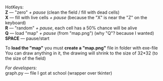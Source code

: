 HotKeys:  
**Z** — "zero" _+ pause_ (clean the field / fill with dead cells)  
**X** — fill with live cells _+ pause_ (because the "X" is near the "Z" on the keyboard)  
**R** — "random" _+ pause_, each cell has a 50% chance will be alive  
**Q** — load "map" _+ pause_ (from "map.png") (why "Q"? because I wanted)  
**SPACE** — pause/start
  
To **load the "map"** you must **create a "map.png"** file in folder with exe-file  
You can draw anything in it, the drawing will shrink to the size of 32*32 (to the size of the field)  


_For developers:_  
graph.py — file I got at school (wrapper over tkinter)  
